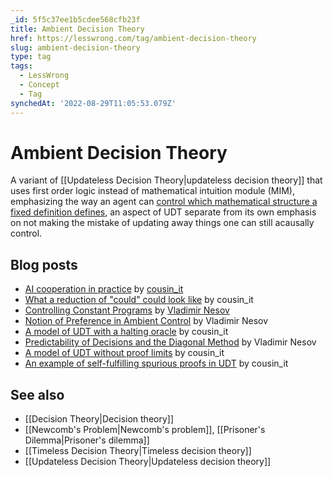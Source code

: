 ```yaml
---
_id: 5f5c37ee1b5cdee568cfb23f
title: Ambient Decision Theory
href: https://lesswrong.com/tag/ambient-decision-theory
slug: ambient-decision-theory
type: tag
tags:
  - LessWrong
  - Concept
  - Tag
synchedAt: '2022-08-29T11:05:53.079Z'
---
```

# Ambient Decision Theory

A variant of [[Updateless Decision Theory|updateless decision theory]] that uses first order logic instead of mathematical intuition module (MIM), emphasizing the way an agent can [control which mathematical structure a fixed definition defines](http://lesswrong.com/lw/2os/controlling_constant_programs/), an aspect of UDT separate from its own emphasis on not making the mistake of updating away things one can still acausally control.

## Blog posts

- [AI cooperation in practice](http://lesswrong.com/lw/2ip/ai_cooperation_in_practice/) by [cousin_it](http://lesswrong.com/user/cousin_it/)
- [What a reduction of "could" could look like](http://lesswrong.com/lw/2l2/what_a_reduction_of_could_could_look_like/) by cousin_it
- [Controlling Constant Programs](http://lesswrong.com/lw/2os/controlling_constant_programs/) by [Vladimir Nesov](https://wiki.lesswrong.com/wiki/Vladimir_Nesov)
- [Notion of Preference in Ambient Control](http://lesswrong.com/lw/2tq/notion_of_preference_in_ambient_control/) by Vladimir Nesov
- [A model of UDT with a halting oracle](http://lesswrong.com/lw/8wc/a_model_of_udt_with_a_halting_oracle/) by cousin_it
- [Predictability of Decisions and the Diagonal Method](http://lesswrong.com/lw/ap3/predictability_of_decisions_and_the_diagonal/) by Vladimir Nesov
- [A model of UDT without proof limits](http://lesswrong.com/lw/b0e/a_model_of_udt_without_proof_limits/) by cousin_it
- [An example of self-fulfilling spurious proofs in UDT](http://lesswrong.com/r/discussion/lw/b5t/an_example_of_selffulfilling_spurious_proofs_in/) by cousin_it

## See also

- [[Decision Theory|Decision theory]]
- [[Newcomb's Problem|Newcomb's problem]], [[Prisoner's Dilemma|Prisoner's dilemma]]
- [[Timeless Decision Theory|Timeless decision theory]]
- [[Updateless Decision Theory|Updateless decision theory]]